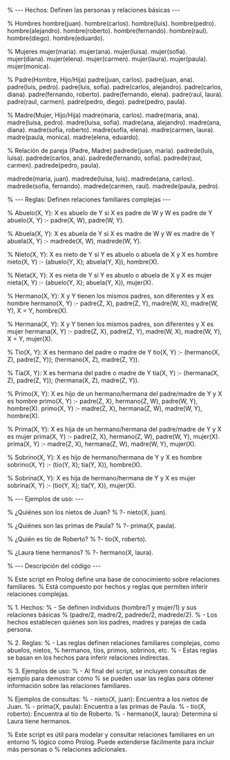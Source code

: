 % --- Hechos: Definen las personas y relaciones básicas ---

% Hombres
hombre(juan).
hombre(carlos).
hombre(luis).
hombre(pedro).
hombre(alejandro).
hombre(roberto).
hombre(fernando).
hombre(raul).
hombre(diego).
hombre(eduardo).

% Mujeres
mujer(maria).
mujer(ana).
mujer(luisa).
mujer(sofia).
mujer(diana).
mujer(elena).
mujer(carmen).
mujer(laura).
mujer(paula).
mujer(monica).

% Padre(Hombre, Hijo/Hija)
padre(juan, carlos).
padre(juan, ana).
padre(luis, pedro).
padre(luis, sofia).
padre(carlos, alejandro).
padre(carlos, diana).
padre(fernando, roberto).
padre(fernando, elena).
padre(raul, laura).
padre(raul, carmen).
padre(pedro, diego).
padre(pedro, paula).

% Madre(Mujer, Hijo/Hija)
madre(maria, carlos).
madre(maria, ana).
madre(luisa, pedro).
madre(luisa, sofia).
madre(ana, alejandro).
madre(ana, diana).
madre(sofia, roberto).
madre(sofia, elena).
madre(carmen, laura).
madre(paula, monica).
madre(elena, eduardo).

% Relación de pareja (Padre, Madre)
padrede(juan, maria).
padrede(luis, luisa).
padrede(carlos, ana).
padrede(fernando, sofia).
padrede(raul, carmen).
padrede(pedro, paula).

madrede(maria, juan).
madrede(luisa, luis).
madrede(ana, carlos).
madrede(sofia, fernando).
madrede(carmen, raul).
madrede(paula, pedro).

% --- Reglas: Definen relaciones familiares complejas ---

% Abuelo(X, Y): X es abuelo de Y si X es padre de W y W es padre de Y
abuelo(X, Y) :- padre(X, W), padre(W, Y).

% Abuela(X, Y): X es abuela de Y si X es madre de W y W es madre de Y
abuela(X, Y) :- madrede(X, W), madrede(W, Y).

% Nieto(X, Y): X es nieto de Y si Y es abuelo o abuela de X y X es hombre
nieto(X, Y) :- (abuelo(Y, X); abuela(Y, X)), hombre(X).

% Nieta(X, Y): X es nieta de Y si Y es abuelo o abuela de X y X es mujer
nieta(X, Y) :- (abuelo(Y, X); abuela(Y, X)), mujer(X).

% Hermano(X, Y): X y Y tienen los mismos padres, son diferentes y X es hombre
hermano(X, Y) :- padre(Z, X), padre(Z, Y), madre(W, X), madre(W, Y), X \= Y, hombre(X).

% Hermana(X, Y): X y Y tienen los mismos padres, son diferentes y X es mujer
hermana(X, Y) :- padre(Z, X), padre(Z, Y), madre(W, X), madre(W, Y), X \= Y, mujer(X).

% Tío(X, Y): X es hermano del padre o madre de Y
tio(X, Y) :- (hermano(X, Z), padre(Z, Y)); (hermano(X, Z), madre(Z, Y)).

% Tía(X, Y): X es hermana del padre o madre de Y
tia(X, Y) :- (hermana(X, Z), padre(Z, Y)); (hermana(X, Z), madre(Z, Y)).

% Primo(X, Y): X es hijo de un hermano/hermana del padre/madre de Y y X es hombre
primo(X, Y) :- padre(Z, X), hermano(Z, W), padre(W, Y), hombre(X).
primo(X, Y) :- madre(Z, X), hermana(Z, W), madre(W, Y), hombre(X).

% Prima(X, Y): X es hija de un hermano/hermana del padre/madre de Y y X es mujer
prima(X, Y) :- padre(Z, X), hermano(Z, W), padre(W, Y), mujer(X).
prima(X, Y) :- madre(Z, X), hermana(Z, W), madre(W, Y), mujer(X).

% Sobrino(X, Y): X es hijo de hermano/hermana de Y y X es hombre
sobrino(X, Y) :- (tio(Y, X); tia(Y, X)), hombre(X).

% Sobrina(X, Y): X es hija de hermano/hermana de Y y X es mujer
sobrina(X, Y) :- (tio(Y, X); tia(Y, X)), mujer(X).

% --- Ejemplos de uso: ---

% ¿Quiénes son los nietos de Juan?
% ?- nieto(X, juan).

% ¿Quiénes son las primas de Paula?
% ?- prima(X, paula).

% ¿Quién es tío de Roberto?
% ?- tio(X, roberto).

% ¿Laura tiene hermanos?
% ?- hermano(X, laura).

% --- Descripción del código ---

% Este script en Prolog define una base de conocimiento sobre relaciones familiares.
% Está compuesto por hechos y reglas que permiten inferir relaciones complejas.

% 1. Hechos:
%    - Se definen individuos (hombre/1 y mujer/1) y sus relaciones básicas
%      (padre/2, madre/2, padrede/2, madrede/2).
%    - Los hechos establecen quiénes son los padres, madres y parejas de cada persona.

% 2. Reglas:
%    - Las reglas definen relaciones familiares complejas, como abuelos, nietos,
%      hermanos, tíos, primos, sobrinos, etc.
%    - Estas reglas se basan en los hechos para inferir relaciones indirectas.

% 3. Ejemplos de uso:
%    - Al final del script, se incluyen consultas de ejemplo para demostrar cómo
%      se pueden usar las reglas para obtener información sobre las relaciones familiares.

% Ejemplos de consultas:
%    - nieto(X, juan): Encuentra a los nietos de Juan.
%    - prima(X, paula): Encuentra a las primas de Paula.
%    - tio(X, roberto): Encuentra al tío de Roberto.
%    - hermano(X, laura): Determina si Laura tiene hermanos.

% Este script es útil para modelar y consultar relaciones familiares en un entorno
% lógico como Prolog. Puede extenderse fácilmente para incluir más personas o
% relaciones adicionales.